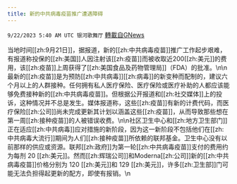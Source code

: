 ```yaml
---
title: 新的中共病毒疫苗推广遭遇障碍
---
```

`9/22/2023 5:40 AM UTC 银河歌舞厅` [轉載自GNews](https://gnews.org/articles/1725058)

当地时间[[zh:9月21日]]，据报道，新的[[zh:中共病毒疫苗]]推广工作起步艰难，有报道称投保的[[zh:美国]]人因注射该[[zh:疫苗]]而被收取近200[[zh:美元]]的费用，该[[zh:疫苗]]上周获得了[[zh:美国食品及药物管理局]]（FDA）的批准。\n\n最新的[[zh:疫苗]]是为预防[[zh:中共病毒]][[zh:病毒]]的新变种而配制的，建议六个月以上的人群接种。任何拥有私人医疗保险、医疗保险或医疗补助的人都应该能够免费接种新的[[zh:中共病毒疫苗]]。但根据公开报道和[[zh:社交媒体]]上的投诉，这种情况并不总是发生。媒体报道称，这些[[zh:疫苗]]有新的计费代码，而医疗保险[[zh:公司]]尚未完成更新其计划以涵盖这些[[zh:疫苗]]，从而导致那些想在第一周[[zh:接种疫苗]]的人被错误收费。\n\n社区卫生中心和[[zh:地方卫生部门]]正在适应[[zh:中共病毒]]应对措施的新阶段，因为这一新阶段不包括他们在[[zh:中共病毒大流行]]期间为人们[[zh:接种疫苗]]所依赖的联邦基金。卫生中心没有以前那样的供应或资源。联邦[[zh:政府]]为第一轮[[zh:中共病毒疫苗]]支付的费用约为每剂 20 [[zh:美元]]。然而[[zh:辉瑞公司]]和Moderna[[zh:公司]]新的[[zh:中共病毒疫苗]]价格分别为 120 [[zh:美元]]和 129 [[zh:美元]]，许多[[zh:卫生部]]门可能无法负担得起更新的配方，即使有报销。\n
